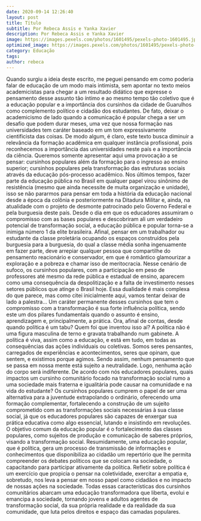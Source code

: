 ```yaml
---
date: 2020-09-14 12:26:40
layout: post
title: Título
subtitle: Por Rebeca Assis e Yanka Xavier
description: Por Rebeca Assis e Yanka Xavier
image: https://images.pexels.com/photos/1601495/pexels-photo-1601495.jpeg
optimized_image: https://images.pexels.com/photos/1601495/pexels-photo-1601495.jpeg
category: Educação
tags:
author: rebeca
---
```


Quando surgiu a ideia deste escrito, me peguei pensando em como poderia falar de educação de um modo mais intimista, sem apontar no texto meios academicistas para chegar a um resultado didático que expresse o pensamento desse assunto tão íntimo e ao mesmo tempo tão coletivo que é a educação popular e a importância dos cursinhos da cidade de Guarulhos como complemento político e cidadão dos estudantes.
De fato, deixar o academicismo de lado quando a comunicação é popular chega a ser um desafio que podem durar meses, uma vez que nossa formação nas universidades tem caráter baseado em um tom expressivamente cientificista das coisas. De modo algum, é claro, este texto busca diminuir a relevância da formação acadêmica em qualquer instância profissional, pois reconhecemos a importância das universidades neste país e a importância da ciência. Queremos somente apresentar aqui uma provocação a se pensar: cursinhos populares além da formação para o ingresso ao ensino superior; cursinhos populares pela transformação das estruturas sociais através da educação pós-processo acadêmico.
Nos últimos tempos, fazer parte da educação pública no Brasil em qualquer papel virou sinônimo de resistência (mesmo que ainda necessite de muita organização e unidade), isso se não pararmos para pensar em toda a história da educação nacional desde a época da colônia e posteriormente na Ditadura Militar e, ainda, na atualidade com o projeto de desmonte patrocinado pelo Governo Federal e pela burguesia deste país.
Desde o dia em que os educadores assumiram o compromisso com as bases populares e descobriram ali um verdadeiro potencial de transformação social, a educação pública e popular torna-se a inimiga número 1 da elite brasileira. Afinal, pensar em um trabalhador ou estudante da classe proletária ocupando os espaços construídos pela burguesia para a burguesia, do qual a classe média sonha ingenuamente em fazer parte, deve arrepiar qualquer pessoa que compartilhe do pensamento reacionário e conservador, em que é romântico glamourizar a exploração e a pobreza e chamar isso de meritocracia.
Nesse cenário de sufoco, os cursinhos populares, com a participação em peso de professores até mesmo da rede pública e estadual de ensino, aparecem como uma consequência da despolitização e a falta de investimento nesses setores públicos que atinge o Brasil hoje. Essa dualidade é mais complexa do que parece, mas como citei inicialmente aqui, vamos tentar deixar de lado a palestra...
Um caráter permanente desses cursinhos que tem o compromisso com a transformação é sua forte influência política, sendo este um dos pilares fundamentais quando o assunto é ensino, aprendizagem e, principalmente, a prática.
Ora, afinal de contas, desde quando política é um tabu? Quem foi que inventou isso aí?
A política não é uma figura masculina de terno e gravata trabalhando num gabinete. A política é viva, assim como a educação, e está em tudo, em todas as consequências das ações individuais ou coletivas. Somos seres pensantes, carregados de experiências e acontecimentos, seres que opinam, que sentem, e existimos porque agimos. Sendo assim, nenhum pensamento que se passa em nossa mente está sujeito a neutralidade. Logo, nenhuma ação do corpo será indiferente.
De acordo com nós educadores populares, quais impactos um cursinho comunitário focado na transformação social rumo a uma sociedade mais fraterna e igualitária pode causar na comunidade e na vida do estudante?
Os cursinhos populares cumprem o papel de ser uma alternativa para a juventude extrapolando o ordinário, oferecendo uma formação complementar, fortalecendo a construção de um sujeito comprometido com as transformações sociais necessárias à sua classe social, já que os educadores populares são capazes de enxergar sua prática educativa como algo essencial, lutando e insistindo em revoluções. O objetivo comum da educação popular é o fortalecimento das classes populares, como sujeitos de produção e comunicação de saberes próprios, visando a transformação social.
Resumidamente, uma educação popular, que é política, gera um processo de transmissão de informações e conhecimentos que disponibiliza ao cidadão um repertório que lhe permita compreender os debates políticos que se colocam na sociedade, o capacitando para participar ativamente da política. Refletir sobre política é um exercício que propicia o pensar na coletividade, exercitar a empatia e, sobretudo, nos leva a pensar em nosso papel como cidadãos e no impacto de nossas ações na sociedade.
Todas essas características dos cursinhos comunitários abarcam uma educação transformadora que liberta, evolui e emancipa a sociedade, tornando jovens e adultos agentes de transformação social, da sua própria realidade e da realidade da sua comunidade, que luta pelos direitos e espaço das camadas populares.
